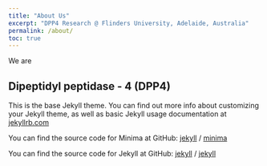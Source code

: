 ```yaml
---
title: "About Us"
excerpt: "DPP4 Research @ Flinders University, Adelaide, Australia"
permalink: /about/
toc: true
---
```


We are

## Dipeptidyl peptidase - 4 (DPP4)

This is the base Jekyll theme. You can find out more info about customizing your Jekyll theme, as well as basic Jekyll usage documentation at [jekyllrb.com](https://jekyllrb.com/)

You can find the source code for Minima at GitHub:
[jekyll][jekyll-organization] /
[minima](https://github.com/jekyll/minima)

You can find the source code for Jekyll at GitHub:
[jekyll][jekyll-organization] /
[jekyll](https://github.com/jekyll/jekyll)


[jekyll-organization]: https://github.com/jekyll
